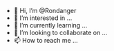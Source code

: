 - 👋 Hi, I’m @Rondanger
- 👀 I’m interested in ...
- 🌱 I’m currently learning ...
- 💞️ I’m looking to collaborate on ...
- 📫 How to reach me ...

<!---
Rondanger/Rondanger is a ✨ special ✨ repository because its `README.md` (this file) appears on your GitHub profile.
You can click the Preview link to take a look at your changes.
--->
